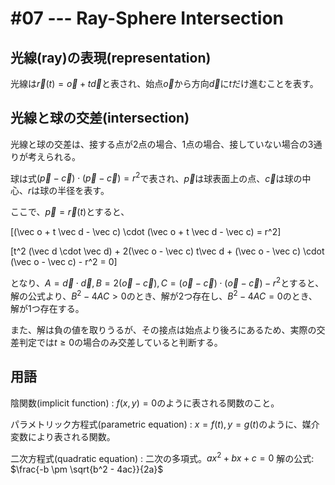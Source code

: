 # #07 --- Ray-Sphere Intersection

## 光線(ray)の表現(representation)

光線は$\vec r(t) = \vec o + t \vec d$と表され、始点$\vec o$から方向$\vec d$に$t$だけ進むことを表す。

## 光線と球の交差(intersection)

光線と球の交差は、接する点が2点の場合、1点の場合、接していない場合の3通りが考えられる。

球は式$(\vec p - \vec c) \cdot (\vec p - \vec c) = r^2$で表され、$\vec p$は球表面上の点、$\vec c$は球の中心、$r$は球の半径を表す。

ここで、$\vec p = \vec r(t)$とすると、

\[(\vec o + t \vec d - \vec c) \cdot (\vec o + t \vec d - \vec c) = r^2\]

\[t^2 (\vec d \cdot \vec d) + 2(\vec o - \vec c) t\vec d + (\vec o - \vec c) \cdot (\vec o - \vec c) - r^2 = 0\]

となり、$A = \vec d \cdot \vec d, B = 2(\vec o - \vec c), C = (\vec o - \vec c) \cdot (\vec o - \vec c) - r^2$とすると、解の公式より、$B^2 - 4AC \gt 0$のとき、解が2つ存在し、$B^2 - 4AC = 0$のとき、解が1つ存在する。

また、解は負の値を取りうるが、その接点は始点より後ろにあるため、実際の交差判定では$t \ge 0$の場合のみ交差していると判断する。

## 用語

陰関数(implicit function)
: $f(x, y) = 0$のように表される関数のこと。

パラメトリック方程式(parametric equation)
: $x = f(t), y = g(t)$のように、媒介変数により表される関数。

二次方程式(quadratic equation)
: 二次の多項式。$ax^2 + bx + c = 0$
  解の公式: $\frac{-b \pm \sqrt{b^2 - 4ac}}{2a}$
